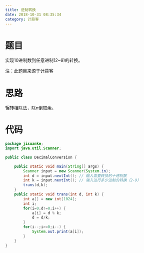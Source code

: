 ```yaml
---
title: 进制转换
date: 2018-10-31 08:35:34
category: 计蒜客
---
```


# 题目

实现10进制数到任意进制(2~9)的转换。

注：此题目来源于计蒜客

# 思路

辗转相除法，除n倒取余。

# 代码

```java
package jisuanke;
import java.util.Scanner;

public class DecimalConversion {

	public static void main(String[] args) {
		Scanner input = new Scanner(System.in);
		int d = input.nextInt(); // 输入需要转换的十进制数
		int k = input.nextInt(); // 输入进行多少进制的转换（2-9）
		trans(d,k);
	}
	public static void trans(int d, int k) {
		int a[] = new int[1024];
		int i;
		for(i=0;d!=0;i++) {
			a[i] = d % k;
			d = d/k;
		}
		for(i--;i>=0;i--) {
			System.out.print(a[i]);
		}
	}
}

```

